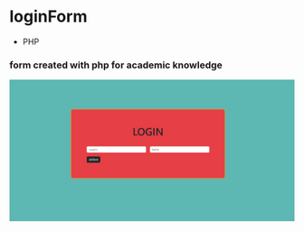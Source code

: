 # loginForm
- PHP

### form created with php for academic knowledge

![img project](https://github.com/KarinaScalabrini/Form_Login/blob/master/loginphp.png)
